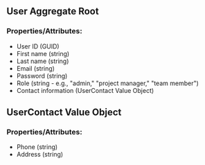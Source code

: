 ## User Aggregate Root
### Properties/Attributes:

- User ID (GUID)
- First name (string)
- Last name (string)
- Email (string)
- Password (string)
- Role (string - e.g., "admin," "project manager," "team member")
- Contact information (UserContact Value Object)

## UserContact Value Object

### Properties/Attributes:

- Phone (string)
- Address (string)
